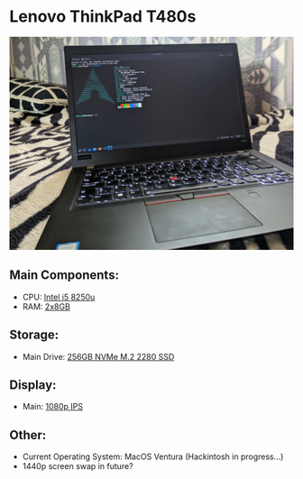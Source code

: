 # Lenovo ThinkPad T480s

![My Laptop](../images/Lenovo&#32;ThinkPad&#32;T480s&#32;Laptop/PXL_20230707_151502569&#32;-&#32;Copy.jpg)

## Main Components:
- CPU: [Intel i5 8250u]()
- RAM: [2x8GB]()

## Storage:
- Main Drive: [256GB NVMe M.2 2280 SSD]()

## Display:
- Main: [1080p IPS]()

## Other:
- Current Operating System: MacOS Ventura (Hackintosh in progress...)
- 1440p screen swap in future?